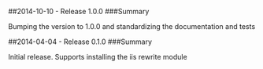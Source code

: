 ##2014-10-10 - Release 1.0.0
###Summary

  Bumping the version to 1.0.0 and standardizing the documentation and tests

##2014-04-04 - Release 0.1.0
###Summary

  Initial release. Supports installing the iis rewrite module
